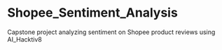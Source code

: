 # Shopee_Sentiment_Analysis
Capstone project analyzing sentiment on Shopee product reviews using AI_Hacktiv8
